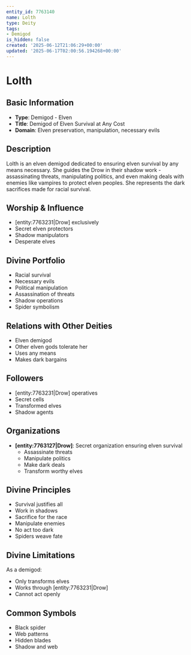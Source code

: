 ```yaml
---
entity_id: 7763140
name: Lolth
type: Deity
tags:
- Demigod
is_hidden: false
created: '2025-06-12T21:06:29+00:00'
updated: '2025-06-17T02:00:56.194268+00:00'
---
```


# Lolth

## Basic Information

- **Type**: Demigod - Elven
- **Title**: Demigod of Elven Survival at Any Cost
- **Domain**: Elven preservation, manipulation, necessary evils

## Description

Lolth is an elven demigod dedicated to ensuring elven survival by any means necessary. She guides the Drow in their shadow work - assassinating threats, manipulating politics, and even making deals with enemies like vampires to protect elven peoples. She represents the dark sacrifices made for racial survival.

## Worship & Influence

- [entity:7763231|Drow] exclusively
- Secret elven protectors
- Shadow manipulators
- Desperate elves

## Divine Portfolio

- Racial survival
- Necessary evils
- Political manipulation
- Assassination of threats
- Shadow operations
- Spider symbolism

## Relations with Other Deities

- Elven demigod
- Other elven gods tolerate her
- Uses any means
- Makes dark bargains

## Followers

- [entity:7763231|Drow] operatives
- Secret cells
- Transformed elves
- Shadow agents

## Organizations

- **[entity:7763127|Drow]**: Secret organization ensuring elven survival
  - Assassinate threats
  - Manipulate politics
  - Make dark deals
  - Transform worthy elves

## Divine Principles

- Survival justifies all
- Work in shadows
- Sacrifice for the race
- Manipulate enemies
- No act too dark
- Spiders weave fate

## Divine Limitations

As a demigod:

- Only transforms elves
- Works through [entity:7763231|Drow]
- Cannot act openly

## Common Symbols

- Black spider
- Web patterns
- Hidden blades
- Shadow and web